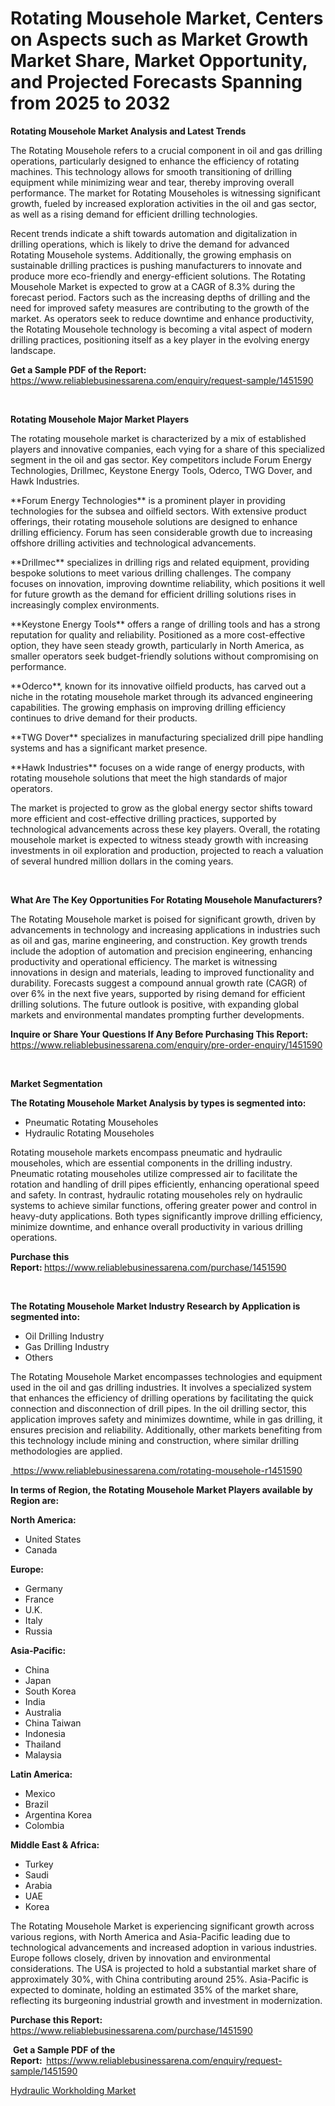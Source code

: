 <p><h1>Rotating Mousehole Market, Centers on Aspects such as Market Growth Market Share, Market Opportunity, and Projected Forecasts Spanning from 2025 to 2032</h1></p><p><strong>Rotating Mousehole Market Analysis and Latest Trends</strong></p>
<p><p>The Rotating Mousehole refers to a crucial component in oil and gas drilling operations, particularly designed to enhance the efficiency of rotating machines. This technology allows for smooth transitioning of drilling equipment while minimizing wear and tear, thereby improving overall performance. The market for Rotating Mouseholes is witnessing significant growth, fueled by increased exploration activities in the oil and gas sector, as well as a rising demand for efficient drilling technologies.</p><p>Recent trends indicate a shift towards automation and digitalization in drilling operations, which is likely to drive the demand for advanced Rotating Mousehole systems. Additionally, the growing emphasis on sustainable drilling practices is pushing manufacturers to innovate and produce more eco-friendly and energy-efficient solutions. The Rotating Mousehole Market is expected to grow at a CAGR of 8.3% during the forecast period. Factors such as the increasing depths of drilling and the need for improved safety measures are contributing to the growth of the market. As operators seek to reduce downtime and enhance productivity, the Rotating Mousehole technology is becoming a vital aspect of modern drilling practices, positioning itself as a key player in the evolving energy landscape.</p></p>
<p><strong>Get a Sample PDF of the Report:&nbsp;</strong> <a href="https://www.reliablebusinessarena.com/enquiry/request-sample/1451590?utm_campaign=2458&utm_medium=2&utm_source=Github&utm_content=ia&utm_term=17022025&utm_id=rotating-mousehole">https://www.reliablebusinessarena.com/enquiry/request-sample/1451590</a></p>
<p>&nbsp;</p>
<p><strong>Rotating Mousehole Major Market Players</strong></p>
<p><p>The rotating mousehole market is characterized by a mix of established players and innovative companies, each vying for a share of this specialized segment in the oil and gas sector. Key competitors include Forum Energy Technologies, Drillmec, Keystone Energy Tools, Oderco, TWG Dover, and Hawk Industries.</p><p>**Forum Energy Technologies** is a prominent player in providing technologies for the subsea and oilfield sectors. With extensive product offerings, their rotating mousehole solutions are designed to enhance drilling efficiency. Forum has seen considerable growth due to increasing offshore drilling activities and technological advancements. </p><p>**Drillmec** specializes in drilling rigs and related equipment, providing bespoke solutions to meet various drilling challenges. The company focuses on innovation, improving downtime reliability, which positions it well for future growth as the demand for efficient drilling solutions rises in increasingly complex environments.</p><p>**Keystone Energy Tools** offers a range of drilling tools and has a strong reputation for quality and reliability. Positioned as a more cost-effective option, they have seen steady growth, particularly in North America, as smaller operators seek budget-friendly solutions without compromising on performance.</p><p>**Oderco**, known for its innovative oilfield products, has carved out a niche in the rotating mousehole market through its advanced engineering capabilities. The growing emphasis on improving drilling efficiency continues to drive demand for their products.</p><p>**TWG Dover** specializes in manufacturing specialized drill pipe handling systems and has a significant market presence. </p><p>**Hawk Industries** focuses on a wide range of energy products, with rotating mousehole solutions that meet the high standards of major operators.</p><p>The market is projected to grow as the global energy sector shifts toward more efficient and cost-effective drilling practices, supported by technological advancements across these key players. Overall, the rotating mousehole market is expected to witness steady growth with increasing investments in oil exploration and production, projected to reach a valuation of several hundred million dollars in the coming years.</p></p>
<p>&nbsp;</p>
<p><strong>What Are The Key Opportunities For Rotating Mousehole Manufacturers?</strong></p>
<p><p>The Rotating Mousehole market is poised for significant growth, driven by advancements in technology and increasing applications in industries such as oil and gas, marine engineering, and construction. Key growth trends include the adoption of automation and precision engineering, enhancing productivity and operational efficiency. The market is witnessing innovations in design and materials, leading to improved functionality and durability. Forecasts suggest a compound annual growth rate (CAGR) of over 6% in the next five years, supported by rising demand for efficient drilling solutions. The future outlook is positive, with expanding global markets and environmental mandates prompting further developments.</p></p>
<p><strong>Inquire or Share Your Questions If Any Before Purchasing This Report:</strong> <a href="https://www.reliablebusinessarena.com/enquiry/pre-order-enquiry/1451590?utm_campaign=2458&utm_medium=2&utm_source=Github&utm_content=ia&utm_term=17022025&utm_id=rotating-mousehole">https://www.reliablebusinessarena.com/enquiry/pre-order-enquiry/1451590</a></p>
<p>&nbsp;</p>
<p><strong>Market Segmentation</strong></p>
<p><strong>The Rotating Mousehole Market Analysis by types is segmented into:</strong></p>
<p><ul><li>Pneumatic Rotating Mouseholes</li><li>Hydraulic Rotating Mouseholes</li></ul></p>
<p><p>Rotating mousehole markets encompass pneumatic and hydraulic mouseholes, which are essential components in the drilling industry. Pneumatic rotating mouseholes utilize compressed air to facilitate the rotation and handling of drill pipes efficiently, enhancing operational speed and safety. In contrast, hydraulic rotating mouseholes rely on hydraulic systems to achieve similar functions, offering greater power and control in heavy-duty applications. Both types significantly improve drilling efficiency, minimize downtime, and enhance overall productivity in various drilling operations.</p></p>
<p><strong>Purchase this Report:&nbsp;</strong><a href="https://www.reliablebusinessarena.com/purchase/1451590?utm_campaign=2458&utm_medium=2&utm_source=Github&utm_content=ia&utm_term=17022025&utm_id=rotating-mousehole">https://www.reliablebusinessarena.com/purchase/1451590</a></p>
<p>&nbsp;</p>
<p><strong>The Rotating Mousehole Market Industry Research by Application is segmented into:</strong></p>
<p><ul><li>Oil Drilling Industry</li><li>Gas Drilling Industry</li><li>Others</li></ul></p>
<p><p>The Rotating Mousehole Market encompasses technologies and equipment used in the oil and gas drilling industries. It involves a specialized system that enhances the efficiency of drilling operations by facilitating the quick connection and disconnection of drill pipes. In the oil drilling sector, this application improves safety and minimizes downtime, while in gas drilling, it ensures precision and reliability. Additionally, other markets benefiting from this technology include mining and construction, where similar drilling methodologies are applied.</p></p>
<p><a href="https://www.reliablebusinessarena.com/rotating-mousehole-r1451590?utm_campaign=2458&utm_medium=2&utm_source=Github&utm_content=ia&utm_term=17022025&utm_id=rotating-mousehole">&nbsp;https://www.reliablebusinessarena.com/rotating-mousehole-r1451590</a></p>
<p><strong>In terms of Region, the Rotating Mousehole Market Players available by Region are:</strong></p>
<p>
    <p> <strong> North America: </strong>
        <ul>
            <li>United States</li>
            <li>Canada</li>
        </ul>
        </p> 
    <p> <strong> Europe: </strong>
        <ul>
            <li>Germany</li>
            <li>France</li>
            <li>U.K.</li>
            <li>Italy</li>
            <li>Russia</li>
        </ul>
        </p> 
    <p> <strong> Asia-Pacific: </strong>
        <ul>
            <li>China</li>
            <li>Japan</li>
            <li>South Korea</li>
            <li>India</li>
            <li>Australia</li>
            <li>China Taiwan</li>
            <li>Indonesia</li>
            <li>Thailand</li>
            <li>Malaysia</li>
        </ul>
        </p> 
    <p> <strong> Latin America: </strong>
        <ul>
            <li>Mexico</li>
            <li>Brazil</li>
            <li>Argentina Korea</li>
            <li>Colombia</li>
        </ul>
        </p> 
    <p> <strong> Middle East & Africa: </strong>
        <ul>
            <li>Turkey</li>
            <li>Saudi</li>
            <li>Arabia</li>
            <li>UAE</li>
            <li>Korea</li>
        </ul>
    </p>
    </p>
<p><p>The Rotating Mousehole Market is experiencing significant growth across various regions, with North America and Asia-Pacific leading due to technological advancements and increased adoption in various industries. Europe follows closely, driven by innovation and environmental considerations. The USA is projected to hold a substantial market share of approximately 30%, with China contributing around 25%. Asia-Pacific is expected to dominate, holding an estimated 35% of the market share, reflecting its burgeoning industrial growth and investment in modernization.</p></p>
<p><strong>Purchase this Report: </strong><a href="https://www.reliablebusinessarena.com/purchase/1451590?utm_campaign=2458&utm_medium=2&utm_source=Github&utm_content=ia&utm_term=17022025&utm_id=rotating-mousehole">https://www.reliablebusinessarena.com/purchase/1451590</a></p>
<p>&nbsp;<strong>Get a Sample PDF of the Report:&nbsp;&nbsp;</strong><a href="https://www.reliablebusinessarena.com/enquiry/request-sample/1451590?utm_campaign=2458&utm_medium=2&utm_source=Github&utm_content=ia&utm_term=17022025&utm_id=rotating-mousehole">https://www.reliablebusinessarena.com/enquiry/request-sample/1451590</a></p>
<p><strong></strong></p>
<p><p><a href="https://github.com/nabadeneme/Market-Research-Report-List-1/blob/main/hydraulic-workholding-market.md?utm_campaign=2458&utm_medium=2&utm_source=Github&utm_content=ia&utm_term=17022025&utm_id=rotating-mousehole">Hydraulic Workholding Market</a></p></p>